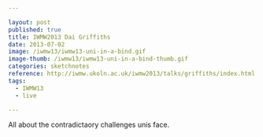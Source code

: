 ```yaml
---

layout: post
published: true
title: IWMW2013 Dai Griffiths
date: 2013-07-02
image: /iwmw13/iwmw13-uni-in-a-bind.gif
image-thumb: /iwmw13/iwmw13-uni-in-a-bind-thumb.gif
categories: sketchnotes
reference: http://iwmw.ukoln.ac.uk/iwmw2013/talks/griffiths/index.html
tags:
  - IWMW13
  - live

---
```


All about the contradictaory challenges unis face.
